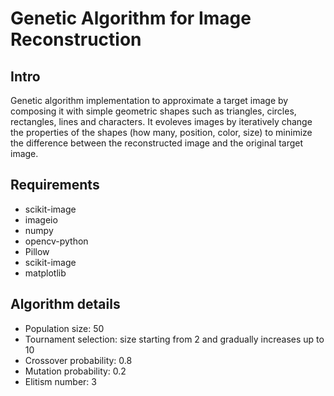 # Genetic Algorithm for Image Reconstruction
## Intro

Genetic algorithm implementation to approximate a target image by composing it with simple geometric shapes such as triangles, circles, rectangles, lines and characters.
It evoleves images by iteratively change the properties of the shapes (how many, position, color, size) to minimize the difference between the reconstructed image and the original target image.

## Requirements

* scikit-image
* imageio
* numpy
* opencv-python
* Pillow
* scikit-image
* matplotlib

## Algorithm details

* Population size: 50
* Tournament selection: size starting from 2 and gradually increases up to 10
* Crossover probability: 0.8
* Mutation probability: 0.2
* Elitism number: 3

  
